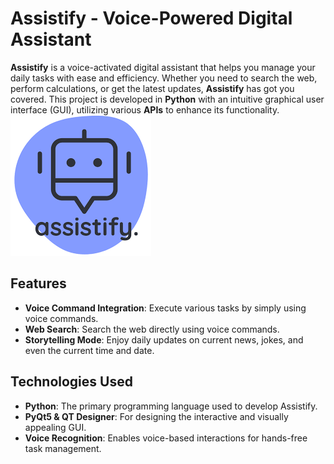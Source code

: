 # Assistify - Voice-Powered Digital Assistant

**Assistify** is a voice-activated digital assistant that helps you manage your daily tasks with ease and efficiency. Whether you need to search the web, perform calculations, or get the latest updates, **Assistify** has got you covered. This project is developed in **Python** with an intuitive graphical user interface (GUI), utilizing various **APIs** to enhance its functionality.
![Assistify Logo](Assistifypng.png)


## Features

- **Voice Command Integration**: Execute various tasks by simply using voice commands.
- **Web Search**: Search the web directly using voice commands.
- **Storytelling Mode**: Enjoy daily updates on current news, jokes, and even the current time and date.

## Technologies Used

- **Python**: The primary programming language used to develop Assistify.
- **PyQt5 & QT Designer**: For designing the interactive and visually appealing GUI.
- **Voice Recognition**: Enables voice-based interactions for hands-free task management.
